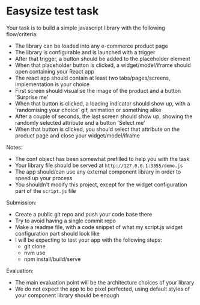 # Easysize test task

Your task is to build a simple javascript library with the following flow/criteria:
 - The library can be loaded into any e-commerce product page
 - The library is configurable and is launched with a trigger
 - After that trigger, a button should be added to the placeholder element
 - When that placeholder button is clicked, a widget/model/iframe should open containing your React app
 - The react app should contain at least two tabs/pages/screens, implementation is your choice
 - First screen should visualise the image of the product and a button 'Surprise me'
 - When that button is clicked, a loading indicator should show up, with a 'randomising your choice' gif, animation or something alike
 - After a couple of seconds, the last screen should show up, showing the randomly selected attribute and a button 'Select me'
 - When that button is clicked, you should select that attribute on the product page and close your widget/model/iframe

Notes:
 - The conf object has been somewhat prefilled to help you with the task
 - Your library file should be served at `http://127.0.0.1:3355/demo.js`
 - The app should/can use any external component library in order to speed up your process
 - You shouldn't modify this project, except for the widget configuration part of the `script.js` file

Submission:
 - Create a public git repo and push your code base there
 - Try to avoid having a single commit repo
 - Make a readme file, with a code snippet of what my script.js widget configuration part should look like
 - I will be expecting to test your app with the following steps:
   - git clone
   - nvm use
   - npm install/build/serve

Evaluation:
 - The main evaluation point will be the architecture choices of your library
 - We do not expect the app to be pixel perfected, using default styles of your component library should be enough
